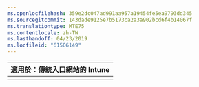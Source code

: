 ```yaml
---
ms.openlocfilehash: 359e2dc047ad991aa957a19454fe5ea9793dd345
ms.sourcegitcommit: 143dade9125e7b5173ca2a3a902bcd6f4b14067f
ms.translationtype: MTE75
ms.contentlocale: zh-TW
ms.lasthandoff: 04/23/2019
ms.locfileid: "61506149"
---
```

|                            適用於：傳統入口網站的 Intune                            |
|------------------------------------------------------------------------------------------------|
|                                                                                                |

